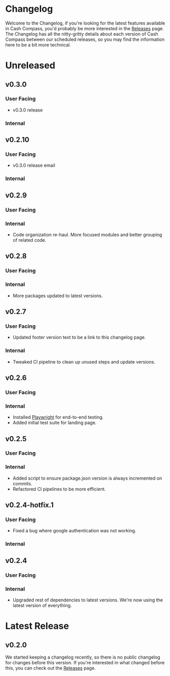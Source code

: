 # Changelog

Welcome to the Changelog, if you're looking for the latest features available in Cash Compass, you'd probably be more interested in the [Releases](/docs/releases) page. The Changelog has all the nitty-gritty details about each version of Cash Compass between our scheduled releases, so you may find the information here to be a bit more technical.

# Unreleased

## v0.3.0

### User Facing

- v0.3.0 release

### Internal

## v0.2.10

### User Facing

- v0.3.0 release email

### Internal

## v0.2.9

### User Facing

### Internal

- Code organization re-haul. More focused modules and better grouping of related code.

## v0.2.8

### User Facing

### Internal

- More packages updated to latest versions.

## v0.2.7

### User Facing

- Updated footer version text to be a link to this changelog page.

### Internal

- Tweaked CI pipeline to clean up unused steps and update versions.

## v0.2.6

### User Facing

### Internal

- Installed [Playwright](https://playwright.dev/) for end-to-end testing.
- Added initial test suite for landing page.

## v0.2.5

### User Facing

### Internal

- Added script to ensure package.json version is always incremented on commits.
- Refactored CI pipelines to be more efficient.

## v0.2.4-hotfix.1

### User Facing

- Fixed a bug where google authentication was not working. 

### Internal

## v0.2.4

### User Facing

### Internal

- Upgraded rest of dependencies to latest versions. We're now using the latest version of everything.

# Latest Release

## v0.2.0

We started keeping a changelog recently, so there is no public changelog for changes before this version. If you're interested in what changed before this, you can check out the [Releases](/docs/releases) page.